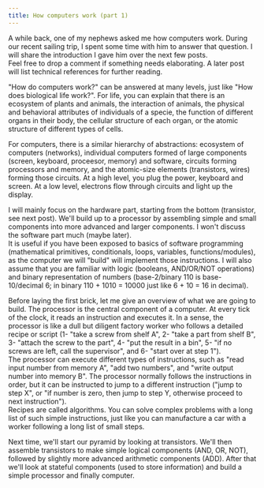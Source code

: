 ```yaml
---
title: How computers work (part 1)
---
```

A while back, one of my nephews asked me how computers work. During our recent sailing trip, I spent some time with him to answer that question. I will share the introduction I gave him over the next few  posts.  
Feel free to drop a comment if something needs elaborating. A later post will list technical references for further reading.

"How do computers work?" can be answered at many levels, just like "How does biological life work?". For life, you can explain that there is an ecosystem of plants and animals, the interaction of animals, the physical and behavioral attributes of individuals of a specie, the function of different organs in their body, the cellular structure of each organ, or the atomic structure of different types of cells.

For computers, there is a similar hierarchy of abstractions: ecosystem of computers (networks), individual computers formed of large components (screen, keyboard, proceesor, memory) and software, circuits forming processors and memory, and the atomic-size elements (transistors, wires) forming those circuits. At a high level, you plug the power, keyboard and screen. At a low level, electrons flow through circuits and light up the display. 

I will mainly focus on the hardware part, starting from the bottom (transistor, see next post). We'll build up to a processor by assembling simple and small components into more advanced and larger components. I won't discuss the software part much (maybe later).  
It is useful if you have been exposed to basics of software programming (mathematical primitives, conditionals, loops, variables, functions/modules), as the computer we will "build" will implement those instructions. 
I will also assume that you are familiar with logic (booleans, AND/OR/NOT operations) and binary representation of numbers (base-2/binary 110 is base-10/decimal 6; in binary 110 + 1010 = 10000 just like 6 + 10 = 16 in decimal).

Before laying the first brick, let me give an overview of what we are going to build. The processor is the central component of a computer. At every tick of the clock, it reads an instruction and executes it. In a sense, the processor is like a dull but diligent factory worker who follows a detailed recipe or script (1- "take a screw from shelf A", 2- "take a part from shelf B", 3- "attach the screw to the part", 4- "put the result in a bin", 5- "if no screws are left, call the supervisor", and 6- "start over at step 1").  
The processor can execute different types of instructions, such as "read input number from memory A", "add two numbers", and "write output number into memory B". The processor normally follows the instructions in order, but it can be instructed to jump to a different instruction ("jump to step X", or "if number is zero, then jump to step  Y, otherwise proceed to next instruction").  
Recipes are called algorithms. You can solve complex problems with a long list of such simple instructions, just like you can manufacture a car with a worker following a long list of small steps.

Next time, we'll start our pyramid by looking at transistors. We'll then assemble transistors to make simple logical components (AND, OR, NOT), followed by  slightly more advanced arithmetic components (ADD). After that we'll look at stateful components (used to store information) and build a simple processor and finally computer.
